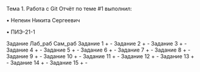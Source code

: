 Тема 1. Работа с Git
Отчёт по теме #1 выполнил:

• Непеин Никита Сергеевич

• ПИЭ-21-1

Задание	Лаб_раб	Сам_раб
Задание 1	+	-
Задание 2	+	-
Задание 3	+	-
Задание 4	+	-
Задание 5	+	-
Задание 6	+	-
Задание 7	+	-
Задание 8	+	-
Задание 9	+	-
Задание 10	+	-
Задание 11	+	-
Задание 12	+	-
Задание 13	+	-
Задание 14	+	-
Задание 15	+	-
